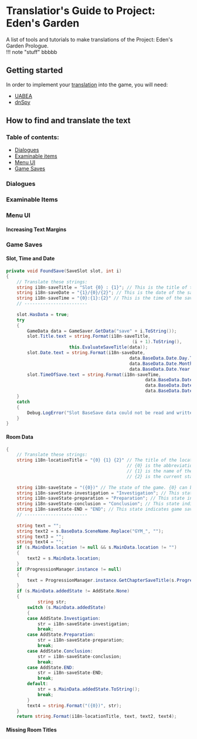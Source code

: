 # Translatior's Guide to Project: Eden's Garden
A list of tools and tutorials to make translations of the Project: Eden's Garden Prologue.  
!!! note "stuff"
bbbbb  

## Getting started
In order to implement your [translation](#asl) into the game, you will need:
* [UABEA](https://github.com/nesrak1/UABEA/releases/tag/v6)
* [dnSpy](https://github.com/dnSpy/dnSpy/releases/tag/v6.1.8)

## How to find and translate the text
### Table of contents:
* [Dialogues](#dialogues)
* [Examinable items](#examinable-items)
* [Menu UI](#menu-ui)
* [Game Saves](#game-saves)
### Dialogues
### Examinable Items
### Menu UI
#### Increasing Text Margins
### Game Saves
#### Slot, Time and Date
```csharp
private void FoundSave(SaveSlot slot, int i)
{
	// Translate these strings:
	string i18n-saveTitle = "Slot {0} : {1}"; // This is the title of the save. {0} is the slot number. {1} is the chapter and location.
	string i18n-saveDate = "{1}/{0}/{2}"; // This is the date of the save. {0} = day, {1} = month, {2} = year.
	string i18n-saveTime = "{0}:{1}:{2}" // This is the time of the save. {0} = hours, {1} = minutes, {2} = seconds.
	// ------------------------
	
	slot.HasData = true;
	try
	{
		GameData data = GameSaver.GetData("save" + i.ToString());
		slot.Title.text = string.Format(i18n-saveTitle,
                                                (i + 1).ToString(),
						this.EvaluateSaveTitle(data));
		slot.Date.text = string.Format(i18n-saveDate,
                                               data.BaseData.Date.Day.ToString().PadLeft(2, '0'),
                                               data.BaseData.Date.Month.ToString().PadLeft(2, '0'),
                                               data.BaseData.Date.Year.ToString());
		slot.TimeOfSave.text = string.Format(i18n-saveTime,
                                                     data.BaseData.Date.Hour.ToString().PadLeft(2, '0'),
                                                     data.BaseData.Date.Minute.ToString().PadLeft(2, '0'),
                                                     data.BaseData.Date.Second.ToString().PadLeft(2, '0'));
	}
	catch
	{
		Debug.LogError("Slot BaseSave data could not be read and written to the GUI");
	}
}
```
#### Room Data
```csharp
{
	// Translate these strings:
	string i18n-locationTitle = "{0} {1} {2}" // The title of the location part of a save file.
	                                          // {0} is the abbreviation of the chapter name;
	                                          // {1} is the name of the room;
	                                          // {2} is the current state of the game, which can be either nothing or the i18n-saveState string.
					      
	string i18n-saveState = "({0})" // The state of the game. {0} can be replaced with one of the following strings.
	string i18n-saveState-investigation = "Investigation"; // This state indicates an ongoing investigation.
	string i18n-saveState-preparation = "Preparation"; // This state indicates game saves made from the prompt before the "Class Trial Preparations" menu.
	string i18n-saveState-conclusion = "Conclusion"; // This state indicates the part of the game after a CLass Trial.
	string i18n-saveState-END = "END"; // This state indicates game saves made from the (nonexisting) prompt at the end of a chapter.
	// ------------------------
	
	string text = "";
	string text2 = s.BaseData.SceneName.Replace("GYM_", "");
	string text3 = "";
	string text4 = "";
	if (s.MainData.location != null && s.MainData.location != "")
	{
		text2 = s.MainData.location;
	}
	if (ProgressionManager.instance != null)
	{
		text = ProgressionManager.instance.GetChapterSaveTitle(s.ProgressionData.chapter);
	}
	if (s.MainData.addedState != AddState.None)
	{
	      	string str;
		switch (s.MainData.addedState)
		{
		case AddState.Investigation:
			str = i18n-saveState-investigation;
			break;
		case AddState.Preparation:
			str = i18n-saveState-preparation;
			break;
		case AddState.Conclusion:
			str = i18n-saveState-conclusion;
			break;
		case AddState.END:
			str = i18n-saveState-END;
			break;
		default:
			str = s.MainData.addedState.ToString();
			break;
		}
		text4 = string.Format("({0})", str);
	}
	return string.Format(i18n-locationTitle, text, text2, text4);
  ```
#### Missing Room Titles
